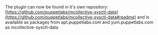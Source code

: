 The plugin can now be found in it's own repository: [https://github.com/puppetlabs/mcollective-sysctl-data](https://github.com/puppetlabs/mcollective-sysctl-data#readme) and is available as packages from apt.puppetlabs.com and yum.puppetlabs.com as mcollective-sysctl-data
